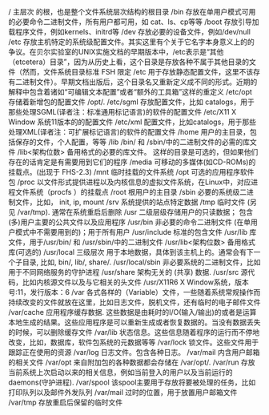 / 	主层次 的根，也是整个文件系统层次结构的根目录
/bin 	存放在单用户模式可用的必要命令二进制文件，所有用户都可用，如 cat、ls、cp等等
/boot 	存放引导加载程序文件，例如kernels、initrd等
/dev 	存放必要的设备文件，例如/dev/null
/etc 	存放主机特定的系统级配置文件。其实这里有个关于它名字本身意义上的的争议。在贝尔实验室的UNIX实施文档的早期版本中，/etc表示是“其他（etcetera）目录”，因为从历史上看，这个目录是存放各种不属于其他目录的文件（然而，文件系统目录标准 FSH 限定 /etc 用于存放静态配置文件，这里不该存有二进制文件）。早期文档出版后，这个目录名又重新定义成不同的形式。近期的解释中包含着诸如“可编辑文本配置”或者“额外的工具箱”这样的重定义
/etc/opt 	存储着新增包的配置文件 /opt/.
/etc/sgml 	存放配置文件，比如 catalogs，用于那些处理SGML(译者注：标准通用标记语言)的软件的配置文件
/etc/X11 	X Window 系统11版本的的配置文件
/etc/xml 	配置文件，比如catalogs，用于那些处理XML(译者注：可扩展标记语言)的软件的配置文件
/home 	用户的主目录，包括保存的文件，个人配置，等等
/lib 	/bin/ 和 /sbin/中的二进制文件的必需的库文件
/lib<架构位数> 	备用格式的必要的库文件。 这样的目录是可选的，但如果他们存在的话肯定是有需要用到它们的程序
/media 	可移动的多媒体(如CD-ROMs)的挂载点。(出现于 FHS-2.3)
/mnt 	临时挂载的文件系统
/opt 	可选的应用程序软件包
/proc 	以文件形式提供进程以及内核信息的虚拟文件系统，在Linux中，对应进程文件系统（procfs ）的挂载点
/root 	根用户的主目录
/sbin 	必要的系统级二进制文件，比如， init, ip, mount
/srv 	系统提供的站点特定数据
/tmp 	临时文件 (另见 /var/tmp). 通常在系统重启后删除
/usr 	二级层级存储用户的只读数据； 包含(多)用户主要的公共文件以及应用程序
/usr/bin 	非必要的命令二进制文件 (在单用户模式中不需要用到的)；用于所有用户
/usr/include 	标准的包含文件
/usr/lib 	库文件，用于/usr/bin/ 和 /usr/sbin/中的二进制文件
/usr/lib<架构位数> 	备用格式库(可选的)
/usr/local 	三级层次 用于本地数据，具体到该主机上的。通常会有下一个子目录, 比如, bin/, lib/, share/.
/usr/local/sbin 	非必要系统的二进制文件，比如用于不同网络服务的守护进程
/usr/share 	架构无关的 (共享) 数据.
/usr/src 	源代码，比如内核源文件以及与它相关的头文件
/usr/X11R6 	X Window系统，版本号:11，发行版本：6
/var 	各式各样的（Variable）文件，一些随着系统常规操作而持续改变的文件就放在这里，比如日志文件，脱机文件，还有临时的电子邮件文件
/var/cache 	应用程序缓存数据. 这些数据是由耗时的I/O(输入/输出)的或者是运算本地生成的结果。这些应用程序是可以重新生成或者恢复数据的。当没有数据丢失的时候，可以删除缓存文件
/var/lib 	状态信息。这些信息随着程序的运行而不停地改变，比如，数据库，软件包系统的元数据等等
/var/lock 	锁文件。这些文件用于跟踪正在使用的资源
/var/log 	日志文件。包含各种日志。
/var/mail 	内含用户邮箱的相关文件
/var/opt 	来自附加包的各种数据都会存储在 /var/opt/.
/var/run 	存放当前系统上次启动以来的相关信息，例如当前登入的用户以及当前运行的daemons(守护进程).
/var/spool 	该spool主要用于存放将要被处理的任务，比如打印队列以及邮件外发队列
/var/mail 	过时的位置，用于放置用户邮箱文件
/var/tmp 	存放重启后保留的临时文件